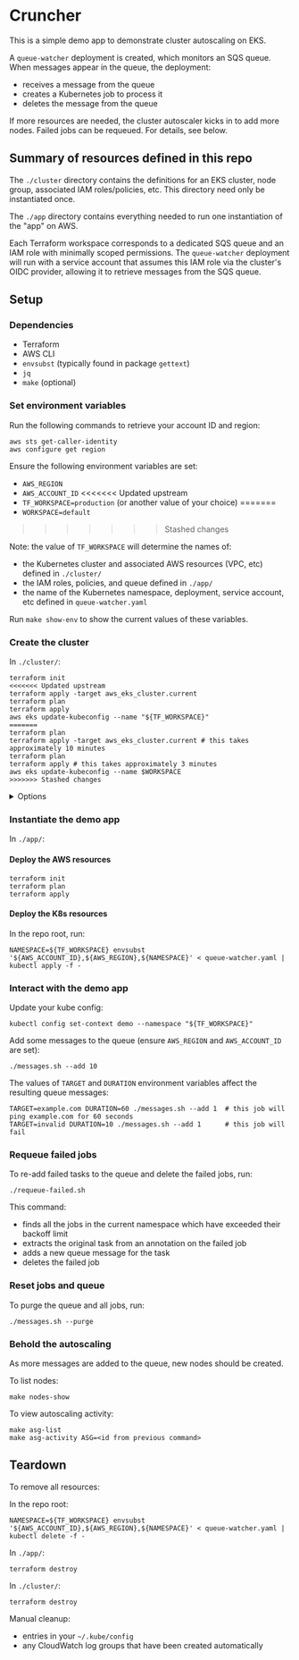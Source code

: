 # Cruncher

This is a simple demo app to demonstrate cluster autoscaling on EKS.

A `queue-watcher` deployment is created, which monitors an SQS queue. When messages appear in the queue, the deployment:

- receives a message from the queue
- creates a Kubernetes job to process it
- deletes the message from the queue

If more resources are needed, the cluster autoscaler kicks in to add more nodes. Failed jobs can be requeued. For details, see below.

## Summary of resources defined in this repo

The `./cluster` directory contains the definitions for an EKS cluster, node group, associated IAM roles/policies, etc. This directory need only be instantiated once.

The `./app` directory contains everything needed to run one instantiation of the "app" on AWS.

Each Terraform workspace corresponds to a dedicated SQS queue and an IAM role with minimally scoped permissions. The `queue-watcher` deployment will run with a service account that assumes this IAM role via the cluster's OIDC provider, allowing it to retrieve messages from the SQS queue.

## Setup

### Dependencies

- Terraform
- AWS CLI
- `envsubst` (typically found in package `gettext`)
- `jq`
- `make` (optional)

### Set environment variables

Run the following commands to retrieve your account ID and region:

```
aws sts get-caller-identity
aws configure get region
```

Ensure the following environment variables are set:

- `AWS_REGION`
- `AWS_ACCOUNT_ID`
<<<<<<< Updated upstream
- `TF_WORKSPACE=production` (or another value of your choice)
=======
- `WORKSPACE=default`
>>>>>>> Stashed changes

Note: the value of `TF_WORKSPACE` will determine the names of:
- the Kubernetes cluster and associated AWS resources (VPC, etc) defined in `./cluster/`
- the IAM roles, policies, and queue defined in `./app/`
- the name of the Kubernetes namespace, deployment, service account, etc defined in `queue-watcher.yaml`

Run `make show-env` to show the current values of these variables.

### Create the cluster

In `./cluster/`:

```
terraform init
<<<<<<< Updated upstream
terraform apply -target aws_eks_cluster.current
terraform plan
terraform apply
aws eks update-kubeconfig --name "${TF_WORKSPACE}"
=======
terraform plan
terraform apply -target aws_eks_cluster.current # this takes approximately 10 minutes
terraform plan
terraform apply # this takes approximately 3 minutes
aws eks update-kubeconfig --name $WORKSPACE
>>>>>>> Stashed changes
```

<details>
<summary>Options</summary>

##### Public key for node access

To be able to connect to nodes, set `TF_VAR_public_key` to the desired public key (in OpenSSH format), then plan/apply.

##### Availability zones

Node groups are created in the 3 standard AWS availability zones (`abc`) by default. To change this, set your desired AZs like so:

```
export TF_VAR_availability_zones='["a", "b"]'
terraform plan
```

Warning: due to particularities of the Terraform Kubernetes provider, changing values that result in cluster replacement (e.g. changing the value of `var.availability_zones`) after the cluster resources have been created will cause errors regarding Helm resources during planning. In this case, do a targeted apply first, like: `terraform apply -target aws_eks_cluster.current`.

</details>

### Instantiate the demo app

In `./app/`:

#### Deploy the AWS resources

```
terraform init
terraform plan
terraform apply
```

#### Deploy the K8s resources

In the repo root, run:

```
NAMESPACE=${TF_WORKSPACE} envsubst '${AWS_ACCOUNT_ID},${AWS_REGION},${NAMESPACE}' < queue-watcher.yaml | kubectl apply -f -
```

### Interact with the demo app

Update your kube config:

```
kubectl config set-context demo --namespace "${TF_WORKSPACE}"
```

Add some messages to the queue (ensure `AWS_REGION` and `AWS_ACCOUNT_ID` are set):

```
./messages.sh --add 10
```

The values of `TARGET` and `DURATION` environment variables affect the resulting queue messages:


```
TARGET=example.com DURATION=60 ./messages.sh --add 1  # this job will ping example.com for 60 seconds
TARGET=invalid DURATION=10 ./messages.sh --add 1      # this job will fail
```

### Requeue failed jobs

To re-add failed tasks to the queue and delete the failed jobs, run:

```
./requeue-failed.sh
```

This command:
- finds all the jobs in the current namespace which have exceeded their backoff limit
- extracts the original task from an annotation on the failed job
- adds a new queue message for the task
- deletes the failed job

### Reset jobs and queue

To purge the queue and all jobs, run:

```
./messages.sh --purge
```

### Behold the autoscaling

As more messages are added to the queue, new nodes should be created.

To list nodes:

```
make nodes-show
```

To view autoscaling activity:

```
make asg-list
make asg-activity ASG=<id from previous command>
```

## Teardown

To remove all resources:

In the repo root:

```
NAMESPACE=${TF_WORKSPACE} envsubst '${AWS_ACCOUNT_ID},${AWS_REGION},${NAMESPACE}' < queue-watcher.yaml | kubectl delete -f -
```

In `./app/`:

```
terraform destroy
```

In `./cluster/`:

```
terraform destroy
```

Manual cleanup:
- entries in your `~/.kube/config`
- any CloudWatch log groups that have been created automatically
